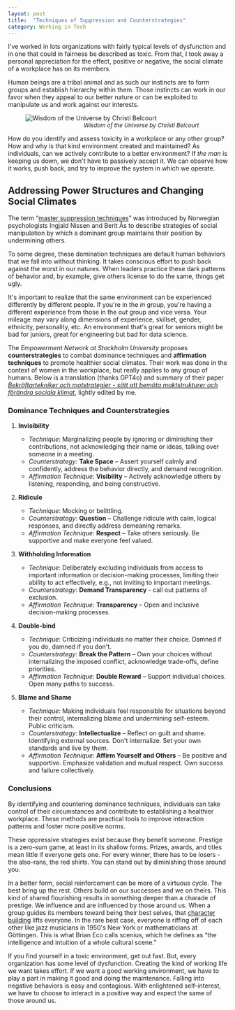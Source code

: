 ```yaml
---
layout: post
title:  "Techniques of Suppression and Counterstrategies"
category: Working in Tech
---
```


I've worked in lots organizations with fairly typical levels of dysfunction and in one that could in fairness be described as toxic. From that, I took away a personal appreciation for the effect, positive or negative, the social climate of a workplace has on its members.

Human beings are a tribal animal and as such our instincts are to form groups and establish hierarchy within them. Those instincts can work in our favor when they appeal to our better nature or can be exploited to manipulate us and work against our interests.

<figure>
    <img
      src="/images/illustrations/wisdom-of-the-universe-christi-belcourt.png"
      alt="Wisdom of the Universe by Christi Belcourt"
      >
    <figcaption style="font-size: small; font-style: italic; text-align: right; margin-right: 2em;">
      Wisdom of the Universe by Christi Belcourt
    </figcaption>
</figure>

How do you identify and assess toxicity in a workplace or any other group? How and why is that kind environment created and maintained? As individuals, can we actively contribute to a better environment? If _the man_ is keeping us down, we don't have to passively accept it. We can observe how it works, push back, and try to improve the system in which we operate.

## Addressing Power Structures and Changing Social Climates

The term “[master suppression techniques][2]” was introduced by Norwegian psychologists Ingjald Nissen and Berit Ås to describe strategies of social manipulation by which a dominant group maintains their position by undermining others.

To some degree, these domination techniques are default human behaviors that we fall into without thinking. It takes conscious effort to push back against the worst in our natures. When leaders practice these dark patterns of behavior and, by example, give others license to do the same, things get ugly.

It's important to realize that the same environment can be experienced differently by different people. If you're in the _in_ group, you're having a different experience from those in the _out_ group and vice versa. Your mileage may vary along dimensions of experience, skillset, gender, ethnicity, personality, etc. An environment that's great for seniors might be bad for juniors, great for engineering but bad for data science.

The *Empowerment Network at Stockholm University* proposes **counterstrategies** to combat dominance techniques and **affirmation techniques** to promote healthier social climates. Their work was done in the context of women in the workplace, but really applies to any group of humans. Below is a translation (thanks GPT4o) and summary of their paper _[Bekräftartekniker och motstrategier - sätt att bemöta maktstrukturer och förändra sociala klimat][1]_, lightly edited by me.

### Dominance Techniques and Counterstrategies

1. **Invisibility**

   - *Technique*: Marginalizing people by ignoring or diminishing their contributions, not acknowledging their name or ideas, talking over someone in a meeting.
   - *Counterstrategy*: **Take Space** – Assert yourself calmly and confidently, address the behavior directly, and demand recognition.
   - *Affirmation Technique*: **Visibility** – Actively acknowledge others by listening, responding, and being constructive.

2. **Ridicule**

   - *Technique*: Mocking or belittling.
   - *Counterstrategy*: **Question** – Challenge ridicule with calm, logical responses, and directly address demeaning remarks.
   - *Affirmation Technique*: **Respect** – Take others seriously. Be supportive and make everyone feel valued.

3. **Withholding Information**

   - *Technique*: Deliberately excluding individuals from access to important information or decision-making processes, limiting their ability to act effectively, e.g., not inviting to important meetings.
   - *Counterstrategy*: **Demand Transparency** - call out patterns of exclusion.
   - *Affirmation Technique*: **Transparency** – Open and inclusive decision-making processes.

4. **Double-bind**

   - *Technique*: Criticizing individuals no matter their choice. Damned if you do, damned if you don't.
   - *Counterstrategy*: **Break the Pattern** – Own your choices without internalizing the imposed conflict, acknowledge trade-offs, define priorities.
   - *Affirmation Technique*: **Double Reward** – Support individual choices. Open many paths to success.

5. **Blame and Shame**

   - *Technique*: Making individuals feel responsible for situations beyond their control, internalizing blame and undermining self-esteem. Public criticism.
   - *Counterstrategy*: **Intellectualize** – Reflect on guilt and shame. Identifying external sources. Don't internalize. Set your own standards and live by them.
   - *Affirmation Technique*: **Affirm Yourself and Others** – Be positive and supportive. Emphasize validation and mutual respect. Own success and failure collectively.


### Conclusions

By identifying and countering dominance techniques, individuals can take control of their circumstances and contribute to establishing a healthier workplace. These methods are practical tools to improve interaction patterns and foster more positive norms.

These oppressive strategies exist because they benefit someone. Prestige is a zero-sum game, at least in its shallow forms. Prizes, awards, and titles mean little if everyone gets one. For every winner, there has to be losers - the also-rans, the red shirts. You can stand out by diminishing those around you.

In a better form, social reinforcement can be more of a virtuous cycle. The best bring up the rest. Others build on our successes and we on theirs. This kind of shared flourishing results in something deeper than a charade of prestige. We influence and are influenced by those around us. When a group guides its members toward being their best selves, that [character building][3] lifts everyone. In the rare best case, everyone is riffing off of each other like jazz musicians in 1950's New York or mathematicians at Göttingen. This is what Brian Eco calls scenius, which he defines as “the intelligence and intuition of a whole cultural scene.”

If you find yourself in a toxic environment, get out fast. But, every organization has some level of dysfunction. Creating the kind of working life we want takes effort. If we want a good working environment, we have to play a part in making it good and doing the maintenance. Falling into negative behaviors is easy and contagious. With enlightened self-interest, we have to choose to interact in a positive way and expect the same of those around us.

[1]: https://arligttalat.nu/wp-content/uploads/2024/08/ENSU-bekraftartekniker.pdf
[2]: https://en.wikipedia.org/wiki/Master_suppression_techniques
[3]: https://www.nytimes.com/2025/01/09/opinion/character-building-education.html
[4]: https://austinkleon.com/2023/09/12/maps-of-scenius/
